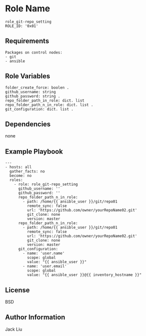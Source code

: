 Role Name
=========
```
role_git-repo_setting
ROLE_ID: '0x01'
```
Requirements
------------
```
Packages on control nodes:
- git 
- ansible
```

Role Variables
--------------
```
folder_create_force: boolen . 
github_username: string  
github_password: string . 
repo_folder_path_in_role: dict. list  
repo_folder_path_n_in_role: dict. list . 
git_configuration: dict. list . 

```
Dependencies
------------

none

Example Playbook
----------------
```    
---
- hosts: all
  gather_facts: no
  become: no
  roles:
    - role: role_git-repo_setting
      github_username: ''
      github_password: ''
      repo_folder_path_n_in_role:
        - path: /home/{{ ansible_user }}/git/repo01
          remote_sync: false
          url: 'https://github.com/owner/yourRepoName02.git' 
          git_clone: none
          version: master
      repo_folder_path_n_in_role:
        - path: /home/{{ ansible_user }}/git/repo01
          remote_sync: false
          url: 'https://github.com/owner/yourRepoName02.git' 
          git_clone: none
          version: master
      git_configuration:
        - name: 'user.name'
          scope: global
          value: "{{ ansible_user }}"
        - name: 'user.email'
          scope: global
          value: "{{ ansible_user }}@{{ inventory_hostname }}"
```        
License
-------

BSD

Author Information
------------------

Jack Liu

